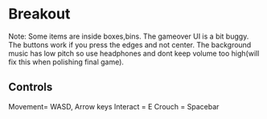 # Breakout

Note: Some items are inside boxes,bins. The gameover UI is a bit buggy. The buttons work if you press the edges and not center. The background music has low pitch so use headphones and dont keep volume too high(will fix this when polishing final game).
 
## Controls
Movement= WASD, Arrow keys 
Interact = E 
Crouch = Spacebar

